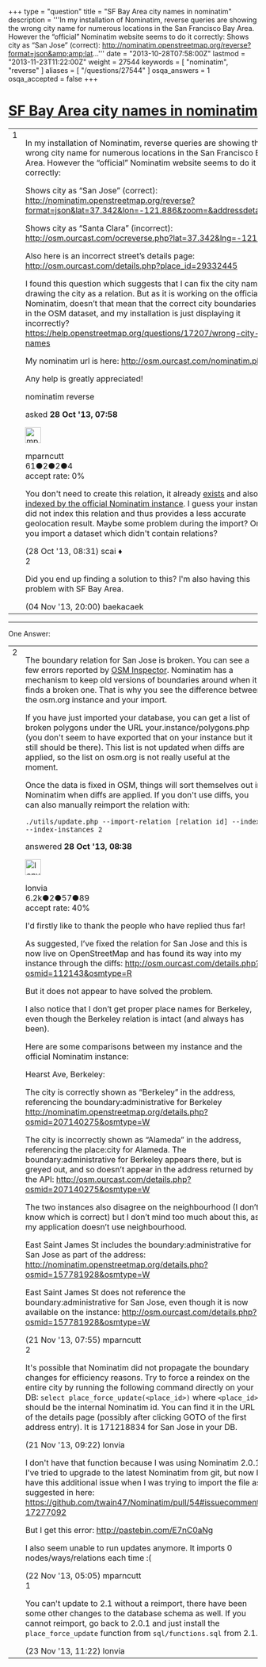 +++
type = "question"
title = "SF Bay Area city names in nominatim"
description = '''In my installation of Nominatim, reverse queries are showing the wrong city name for numerous locations in the San Francisco Bay Area. However the “official” Nominatim website seems to do it correctly: Shows city as “San Jose” (correct): http://nominatim.openstreetmap.org/reverse?format=json&amp;amp;lat...'''
date = "2013-10-28T07:58:00Z"
lastmod = "2013-11-23T11:22:00Z"
weight = 27544
keywords = [ "nominatim", "reverse" ]
aliases = [ "/questions/27544" ]
osqa_answers = 1
osqa_accepted = false
+++

<div class="headNormal">

# [SF Bay Area city names in nominatim](/questions/27544/sf-bay-area-city-names-in-nominatim)

</div>

<div id="main-body">

<div id="askform">

<table id="question-table" style="width:100%;">
<colgroup>
<col style="width: 50%" />
<col style="width: 50%" />
</colgroup>
<tbody>
<tr>
<td style="width: 30px; vertical-align: top"><div class="vote-buttons">
<span id="post-27544-upvote" class="ajax-command post-vote up" rel="nofollow" title="I like this post (click again to cancel)"> </span>
<div id="post-27544-score" class="post-score" title="current number of votes">
1
</div>
<span id="post-27544-downvote" class="ajax-command post-vote down" rel="nofollow" title="I dont like this post (click again to cancel)"> </span> <span id="favorite-mark" class="ajax-command favorite-mark" rel="nofollow" title="mark/unmark this question as favorite (click again to cancel)"> </span>
<div id="favorite-count" class="favorite-count">
&#10;</div>
</div></td>
<td><div id="item-right">
<div class="question-body">
<p>In my installation of Nominatim, reverse queries are showing the wrong city name for numerous locations in the San Francisco Bay Area. However the “official” Nominatim website seems to do it correctly:</p>
<p>Shows city as “San Jose” (correct): <a href="http://nominatim.openstreetmap.org/reverse?format=json&amp;lat=37.342&amp;lon=-121.886&amp;zoom=&amp;addressdetails=1">http://nominatim.openstreetmap.org/reverse?format=json&amp;lat=37.342&amp;lon=-121.886&amp;zoom=&amp;addressdetails=1</a></p>
<p>Shows city as “Santa Clara” (incorrect): <a href="http://osm.ourcast.com/ocreverse.php?lat=37.342&amp;lng=-121.886">http://osm.ourcast.com/ocreverse.php?lat=37.342&amp;lng=-121.886</a></p>
<p>Also here is an incorrect street’s details page: <a href="http://osm.ourcast.com/details.php?place_id=29332445">http://osm.ourcast.com/details.php?place_id=29332445</a></p>
<p>I found this question which suggests that I can fix the city names by drawing the city as a relation. But as it is working on the official Nominatim, doesn’t that mean that the correct city boundaries are in the OSM dataset, and my installation is just displaying it incorrectly? <a href="/questions/17207/wrong-city-names">https://help.openstreetmap.org/questions/17207/wrong-city-names</a></p>
<p>My nominatim url is here: <a href="http://osm.ourcast.com/nominatim.php">http://osm.ourcast.com/nominatim.php</a></p>
<p>Any help is greatly appreciated!</p>
</div>
<div id="question-tags" class="tags-container tags">
<span class="post-tag tag-link-nominatim" rel="tag" title="see questions tagged &#39;nominatim&#39;">nominatim</span> <span class="post-tag tag-link-reverse" rel="tag" title="see questions tagged &#39;reverse&#39;">reverse</span>
</div>
<div id="question-controls" class="post-controls">
&#10;</div>
<div class="post-update-info-container">
<div class="post-update-info post-update-info-user">
<p>asked <strong>28 Oct '13, 07:58</strong></p>
<img src="https://secure.gravatar.com/avatar/96d98fb13947dc1b70b3d7edd33a4b6b?s=32&amp;d=identicon&amp;r=g" class="gravatar" width="32" height="32" alt="mparncutt&#39;s gravatar image" />
<p><span>mparncutt</span><br />
<span class="score" title="61 reputation points">61</span><span title="2 badges"><span class="badge1">●</span><span class="badgecount">2</span></span><span title="2 badges"><span class="silver">●</span><span class="badgecount">2</span></span><span title="4 badges"><span class="bronze">●</span><span class="badgecount">4</span></span><br />
<span class="accept_rate" title="Rate of the user&#39;s accepted answers">accept rate:</span> <span title="mparncutt has no accepted answers">0%</span></p>
</div>
</div>
<div id="comments-container-27544" class="comments-container">
<span id="27545"></span>
<div id="comment-27545" class="comment">
<div id="post-27545-score" class="comment-score">
&#10;</div>
<div class="comment-text">
<p>You don't need to create this relation, it already <a href="https://www.openstreetmap.org/browse/relation/112143">exists</a> and also <a href="http://nominatim.openstreetmap.org/details.php?place_id=3673062065">indexed by the official Nominatim instance</a>. I guess your instance did not index this relation and thus provides a less accurate geolocation result. Maybe some problem during the import? Or did you import a dataset which didn't contain relations?</p>
</div>
<div id="comment-27545-info" class="comment-info">
<span class="comment-age">(28 Oct '13, 08:31)</span> <span class="comment-user userinfo">scai ♦</span>
</div>
</div>
<span id="27789"></span>
<div id="comment-27789" class="comment">
<div id="post-27789-score" class="comment-score">
2
</div>
<div class="comment-text">
<p>Did you end up finding a solution to this? I'm also having this problem with SF Bay Area.</p>
</div>
<div id="comment-27789-info" class="comment-info">
<span class="comment-age">(04 Nov '13, 20:00)</span> <span class="comment-user userinfo">baekacaek</span>
</div>
</div>
</div>
<div id="comment-tools-27544" class="comment-tools">
&#10;</div>
<div class="clear">
&#10;</div>
<div id="comment-27544-form-container" class="comment-form-container">
&#10;</div>
<div class="clear">
&#10;</div>
</div></td>
</tr>
</tbody>
</table>

------------------------------------------------------------------------

<div class="tabBar">

<span id="sort-top"></span>

<div class="headQuestions">

One Answer:

</div>

</div>

<span id="27546"></span>

<div id="answer-container-27546" class="answer">

<table style="width:100%;">
<colgroup>
<col style="width: 50%" />
<col style="width: 50%" />
</colgroup>
<tbody>
<tr>
<td style="width: 30px; vertical-align: top"><div class="vote-buttons">
<span id="post-27546-upvote" class="ajax-command post-vote up" rel="nofollow" title="I like this post (click again to cancel)"> </span>
<div id="post-27546-score" class="post-score" title="current number of votes">
2
</div>
<span id="post-27546-downvote" class="ajax-command post-vote down" rel="nofollow" title="I dont like this post (click again to cancel)"> </span>
</div></td>
<td><div class="item-right">
<div class="answer-body">
<p>The boundary relation for San Jose is broken. You can see a few errors reported by <a href="http://tools.geofabrik.de/osmi/?view=multipolygon&amp;lon=-121.87803&amp;lat=37.31113&amp;zoom=12&amp;opacity=0.95&amp;overlays=invalid_geometry_hull,duplicate_ways,intersections,intersection_lines,ring_not_closed_hull,ring_not_closed,unconnected_end_nodes,touching_inner_rings_hull,touching_inner_rings,role_mismatch_hull,role_mismatch,duplicate_tags_hull,duplicate_tags,ways,role_markers,way_end_nodes,way_nodes">OSM Inspector</a>. Nominatim has a mechanism to keep old versions of boundaries around when it finds a broken one. That is why you see the difference between the osm.org instance and your import.</p>
<p>If you have just imported your database, you can get a list of broken polygons under the URL your.instance/polygons.php (you don't seem to have exported that on your instance but it still should be there). This list is not updated when diffs are applied, so the list on osm.org is not really useful at the moment.</p>
<p>Once the data is fixed in OSM, things will sort themselves out in Nominatim when diffs are applied. If you don't use diffs, you can also manually reimport the relation with:</p>
<pre><code>./utils/update.php --import-relation [relation id] --index --index-instances 2</code></pre>
</div>
<div class="answer-controls post-controls">
&#10;</div>
<div class="post-update-info-container">
<div class="post-update-info post-update-info-user">
<p>answered <strong>28 Oct '13, 08:38</strong></p>
<img src="https://secure.gravatar.com/avatar/d888b712d85dee0aa304297f2dc697c7?s=32&amp;d=identicon&amp;r=g" class="gravatar" width="32" height="32" alt="lonvia&#39;s gravatar image" />
<p><span>lonvia</span><br />
<span class="score" title="6213 reputation points"><span>6.2k</span></span><span title="2 badges"><span class="badge1">●</span><span class="badgecount">2</span></span><span title="57 badges"><span class="silver">●</span><span class="badgecount">57</span></span><span title="89 badges"><span class="bronze">●</span><span class="badgecount">89</span></span><br />
<span class="accept_rate" title="Rate of the user&#39;s accepted answers">accept rate:</span> <span title="lonvia has 43 accepted answers">40%</span></p>
</div>
</div>
<div id="comments-container-27546" class="comments-container">
<span id="28327"></span>
<div id="comment-28327" class="comment">
<div id="post-28327-score" class="comment-score">
&#10;</div>
<div class="comment-text">
<p>I'd firstly like to thank the people who have replied thus far!</p>
<p>As suggested, I’ve fixed the relation for San Jose and this is now live on OpenStreetMap and has found its way into my instance through the diffs: <a href="http://osm.ourcast.com/details.php?osmid=112143&amp;osmtype=R">http://osm.ourcast.com/details.php?osmid=112143&amp;osmtype=R</a></p>
<p>But it does not appear to have solved the problem.</p>
<p>I also notice that I don’t get proper place names for Berkeley, even though the Berkeley relation is intact (and always has been).</p>
<p>Here are some comparisons between my instance and the official Nominatim instance:</p>
<p>Hearst Ave, Berkeley:</p>
<p>The city is correctly shown as “Berkeley” in the address, referencing the boundary:administrative for Berkeley <a href="http://nominatim.openstreetmap.org/details.php?osmid=207140275&amp;osmtype=W">http://nominatim.openstreetmap.org/details.php?osmid=207140275&amp;osmtype=W</a></p>
<p>The city is incorrectly shown as “Alameda” in the address, referencing the place:city for Alameda. The boundary:administrative for Berkeley appears there, but is greyed out, and so doesn’t appear in the address returned by the API: <a href="http://osm.ourcast.com/details.php?osmid=207140275&amp;osmtype=W">http://osm.ourcast.com/details.php?osmid=207140275&amp;osmtype=W</a></p>
<p>The two instances also disagree on the neighbourhood (I don’t know which is correct) but I don’t mind too much about this, as my application doesn’t use neighbourhood.</p>
<p>East Saint James St includes the boundary:administrative for San Jose as part of the address: <a href="http://nominatim.openstreetmap.org/details.php?osmid=157781928&amp;osmtype=W">http://nominatim.openstreetmap.org/details.php?osmid=157781928&amp;osmtype=W</a></p>
<p>East Saint James St does not reference the boundary:administrative for San Jose, even though it is now available on the instance: <a href="http://osm.ourcast.com/details.php?osmid=157781928&amp;osmtype=W">http://osm.ourcast.com/details.php?osmid=157781928&amp;osmtype=W</a></p>
</div>
<div id="comment-28327-info" class="comment-info">
<span class="comment-age">(21 Nov '13, 07:55)</span> <span class="comment-user userinfo">mparncutt</span>
</div>
</div>
<span id="28330"></span>
<div id="comment-28330" class="comment">
<div id="post-28330-score" class="comment-score">
2
</div>
<div class="comment-text">
<p>It's possible that Nominatim did not propagate the boundary changes for efficiency reasons. Try to force a reindex on the entire city by running the following command directly on your DB: <code>select place_force_update(&lt;place_id&gt;)</code> where <code>&lt;place_id&gt;</code> should be the internal Nominatim id. You can find it in the URL of the details page (possibly after clicking GOTO of the first address entry). It is 171218834 for San Jose in your DB.</p>
</div>
<div id="comment-28330-info" class="comment-info">
<span class="comment-age">(21 Nov '13, 09:22)</span> <span class="comment-user userinfo">lonvia</span>
</div>
</div>
<span id="28385"></span>
<div id="comment-28385" class="comment">
<div id="post-28385-score" class="comment-score">
&#10;</div>
<div class="comment-text">
<p>I don't have that function because I was using Nominatim 2.0.1. I've tried to upgrade to the latest Nominatim from git, but now I have this additional issue when I was trying to import the file as suggested in here: <a href="https://github.com/twain47/Nominatim/pull/54#issuecomment-17277092">https://github.com/twain47/Nominatim/pull/54#issuecomment-17277092</a></p>
<p>But I get this error: <a href="http://pastebin.com/E7nC0aNg">http://pastebin.com/E7nC0aNg</a></p>
<p>I also seem unable to run updates anymore. It imports 0 nodes/ways/relations each time :(</p>
</div>
<div id="comment-28385-info" class="comment-info">
<span class="comment-age">(22 Nov '13, 05:05)</span> <span class="comment-user userinfo">mparncutt</span>
</div>
</div>
<span id="28417"></span>
<div id="comment-28417" class="comment">
<div id="post-28417-score" class="comment-score">
1
</div>
<div class="comment-text">
<p>You can't update to 2.1 without a reimport, there have been some other changes to the database schema as well. If you cannot reimport, go back to 2.0.1 and just install the <code>place_force_update</code> function from <code>sql/functions.sql</code> from 2.1.</p>
</div>
<div id="comment-28417-info" class="comment-info">
<span class="comment-age">(23 Nov '13, 11:22)</span> <span class="comment-user userinfo">lonvia</span>
</div>
</div>
</div>
<div id="comment-tools-27546" class="comment-tools">
&#10;</div>
<div class="clear">
&#10;</div>
<div id="comment-27546-form-container" class="comment-form-container">
&#10;</div>
<div class="clear">
&#10;</div>
</div></td>
</tr>
</tbody>
</table>

</div>

<div class="paginator-container-left">

</div>

</div>

</div>

